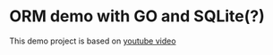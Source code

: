 # ORM demo with GO and SQLite(?)

This demo project is based on [youtube video](https://youtube.cin/watch?v=VAGodyl84OY)
